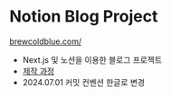 # Notion Blog Project

[brewcoldblue.com/](https://www.brewcoldblue.com/)

- Next.js 및 노션을 이용한 블로그 프로젝트
- [제작 과정](https://www.brewcoldblue.com/engineering/making-notion-blog)
- 2024.07.01 커밋 컨벤션 한글로 변경

